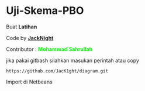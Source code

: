 # Uji-Skema-PBO
 
Buat <b color="lime">Latihan</b></br> 

Code by <a href="https://github.com/JacK1ght"><b>JackNight</b></a><br/>

Contributor : 
<b style="color: lime;">Mohammad Sahrullah</b>

jika pakai gitbash silahkan masukan perintah atau copy

`https://github.com/JacK1ght/diagram.git`

Import di Netbeans
